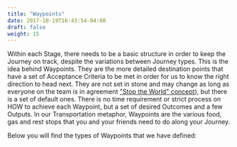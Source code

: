 ```yaml
---
title: "Waypoints"
date: 2017-10-19T16:43:54-04:00
draft: false
weight: 15
---
```

  Within each Stage, there needs to be a basic structure in order to keep the Journey on track, despite the variations between Journey types. This is the idea behind Waypoints. They are the more detailed destination points that have a set of Acceptance Criteria to be met in order for us to know the right direction to head next. They are not set in stone and may change as long as everyone on the team is in agreement ["Stop the World" concept](/stop-the-world-event/)), but there is a set of default ones. There is no time requirement or strict process on HOW to achieve each Waypoint, but a set of desired Outcomes and a few Outputs. In our Transportation metaphor, Waypoints are the various food, gas and rest stops that you and your friends need to do along your Journey.

  Below you will find the types of Waypoints that we have defined:
